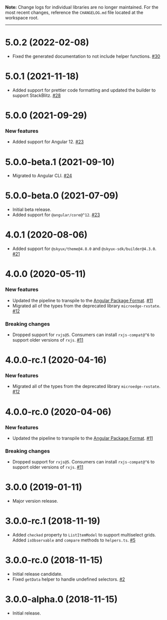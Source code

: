 **Note:** Change logs for individual libraries are no longer maintained. For the most recent changes, reference the `CHANGELOG.md` file located at the workspace root.

---

# 5.0.2 (2022-02-08)

- Fixed the generated documentation to not include helper functions. [#30](https://github.com/blackbaud/skyux-list-builder-common/pull/30)

# 5.0.1 (2021-11-18)

- Added support for prettier code formatting and updated the builder to support StackBlitz. [#28](https://github.com/blackbaud/skyux-list-builder-common/pull/28)

# 5.0.0 (2021-09-29)

### New features

- Added support for Angular 12. [#23](https://github.com/blackbaud/skyux-list-builder-common/pull/23)

# 5.0.0-beta.1 (2021-09-10)

- Migrated to Angular CLI. [#24](https://github.com/blackbaud/skyux-list-builder-common/pull/24)

# 5.0.0-beta.0 (2021-07-09)

- Initial beta release.
- Added support for `@angular/core@^12`. [#23](https://github.com/blackbaud/skyux-list-builder-common/pull/23)

# 4.0.1 (2020-08-06)

- Added support for `@skyux/theme@4.8.0` and `@skyux-sdk/builder@4.3.0`. [#21](https://github.com/blackbaud/skyux-list-builder-common/pull/21)

# 4.0.0 (2020-05-11)

### New features

- Updated the pipeline to transpile to the [Angular Package Format](https://docs.google.com/document/d/1CZC2rcpxffTDfRDs6p1cfbmKNLA6x5O-NtkJglDaBVs/preview). [#11](https://github.com/blackbaud/skyux-list-builder-common/pull/11)
- Migrated all of the types from the deprecated library `microedge-rxstate`. [#12](https://github.com/blackbaud/skyux-list-builder-common/pull/12)

### Breaking changes

- Dropped support for `rxjs@5`. Consumers can install `rxjs-compat@^6` to support older versions of `rxjs`. [#11](https://github.com/blackbaud/skyux-list-builder-common/pull/11)

# 4.0.0-rc.1 (2020-04-16)

### New features

- Migrated all of the types from the deprecated library `microedge-rxstate`. [#12](https://github.com/blackbaud/skyux-list-builder-common/pull/12)

# 4.0.0-rc.0 (2020-04-06)

### New features

- Updated the pipeline to transpile to the [Angular Package Format](https://docs.google.com/document/d/1CZC2rcpxffTDfRDs6p1cfbmKNLA6x5O-NtkJglDaBVs/preview). [#11](https://github.com/blackbaud/skyux-list-builder-common/pull/11)

### Breaking changes

- Dropped support for `rxjs@5`. Consumers can install `rxjs-compat@^6` to support older versions of `rxjs`. [#11](https://github.com/blackbaud/skyux-list-builder-common/pull/11)

# 3.0.0 (2019-01-11)

- Major version release.

# 3.0.0-rc.1 (2018-11-19)

- Added `checked` property to `ListItemModel` to support multiselect grids. Added `isObservable` and `compare` methods to `helpers.ts`. [#5](https://github.com/blackbaud/skyux-list-builder-common/pull/5)

# 3.0.0-rc.0 (2018-11-15)

- Initial release candidate.
- Fixed `getData` helper to handle undefined selectors. [#2](https://github.com/blackbaud/skyux-list-builder-common/pull/2)

# 3.0.0-alpha.0 (2018-11-15)

- Initial release.
